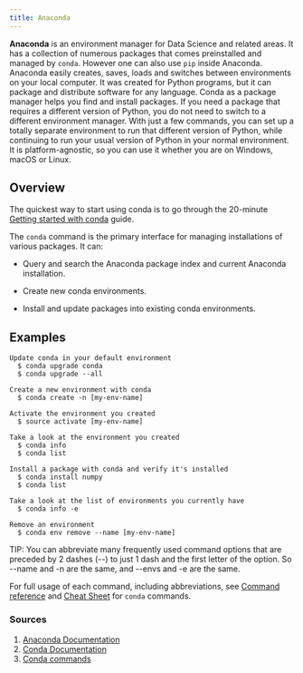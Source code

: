 ```yaml
---
title: Anaconda
---
```

**Anaconda** is an environment manager for Data Science and related areas. It has a collection of numerous packages that comes preinstalled and managed by ``conda``. However one can also use ``pip`` inside Anaconda.
Anaconda easily creates, saves, loads and switches between environments on your local computer. It was created for Python programs, but it can package and distribute software for any language.
Conda as a package manager helps you find and install packages. If you need a package that requires a different version of Python, you do not need to switch to a different environment manager. With just a few commands, you can set up a totally separate environment to run that different version of Python, while continuing to run your usual version of Python in your normal environment.
 It is platform-agnostic, so you can use it whether you are on Windows, macOS or Linux.


## Overview

The quickest way to start using conda is to go through the
20-minute [Getting started with conda](https://conda.io/docs/user-guide/getting-started.html) guide.

The ``conda`` command is the primary interface for managing
installations of various packages. It can:

* Query and search the Anaconda package index and current
  Anaconda installation.

* Create new conda environments.

* Install and update packages into existing conda environments.

## Examples

```
Update conda in your default environment 
  $ conda upgrade conda
  $ conda upgrade --all

Create a new environment with conda
  $ conda create -n [my-env-name]

Activate the environment you created
  $ source activate [my-env-name]

Take a look at the environment you created
  $ conda info
  $ conda list

Install a package with conda and verify it's installed
  $ conda install numpy
  $ conda list

Take a look at the list of environments you currently have
  $ conda info -e

Remove an environment
  $ conda env remove --name [my-env-name]
```
TIP: You can abbreviate many frequently used command options that are preceded by 2 dashes (--) to just 1 dash and the first letter of the option. So --name and -n are the same, and --envs and -e are the same.

For full usage of each command, including abbreviations, see
[Command reference](https://conda.io/docs/commands.html) and [Cheat Sheet](https://kapeli.com/cheat_sheets/Conda.docset/Contents/Resources/Documents/index) for ``conda`` commands.


### Sources
1. [Anaconda Documentation](https://docs.anaconda.com/)
2. [Conda Documentation](https://conda.io/docs/)
3. [Conda commands](https://medium.com/@margaretmz/anaconda-jupyter-notebook-tensorflow-and-keras-b91f381405f8)
